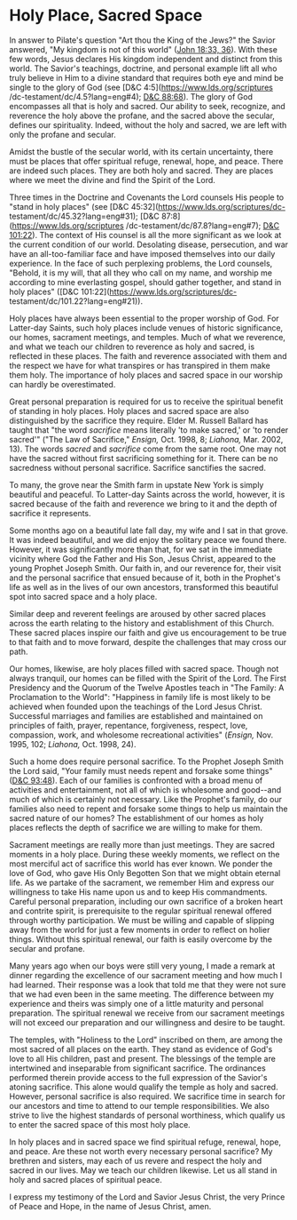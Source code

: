 # Holy Place, Sacred Space

In answer to Pilate's question "Art thou the King of the Jews?" the Savior
answered, "My kingdom is not of this world" ([John 18:33,
36](https://www.lds.org/scriptures/nt/john/18.33%2C36?lang=eng#32)). With
these few words, Jesus declares His kingdom independent and distinct from this
world. The Savior's teachings, doctrine, and personal example lift all who
truly believe in Him to a divine standard that requires both eye and mind be
single to the glory of God (see [D&amp;C 4:5](https://www.lds.org/scriptures
/dc-testament/dc/4.5?lang=eng#4); [D&amp;C
88:68](https://www.lds.org/scriptures/dc-testament/dc/88.68?lang=eng#67)). The
glory of God encompasses all that is holy and sacred. Our ability to seek,
recognize, and reverence the holy above the profane, and the sacred above the
secular, defines our spirituality. Indeed, without the holy and sacred, we are
left with only the profane and secular.

Amidst the bustle of the secular world, with its certain uncertainty, there
must be places that offer spiritual refuge, renewal, hope, and peace. There
are indeed such places. They are both holy and sacred. They are places where
we meet the divine and find the Spirit of the Lord.

Three times in the Doctrine and Covenants the Lord counsels His people to
"stand in holy places" (see [D&amp;C 45:32](https://www.lds.org/scriptures/dc-
testament/dc/45.32?lang=eng#31); [D&amp;C 87:8](https://www.lds.org/scriptures
/dc-testament/dc/87.8?lang=eng#7); [D&amp;C
101:22](https://www.lds.org/scriptures/dc-testament/dc/101.22?lang=eng#21)).
The context of His counsel is all the more significant as we look at the
current condition of our world. Desolating disease, persecution, and war have
an all-too-familiar face and have imposed themselves into our daily
experience. In the face of such perplexing problems, the Lord counsels,
"Behold, it is my will, that all they who call on my name, and worship me
according to mine everlasting gospel, should gather together, and stand in
holy places" ([D&amp;C 101:22](https://www.lds.org/scriptures/dc-
testament/dc/101.22?lang=eng#21)).

Holy places have always been essential to the proper worship of God. For
Latter-day Saints, such holy places include venues of historic significance,
our homes, sacrament meetings, and temples. Much of what we reverence, and
what we teach our children to reverence as holy and sacred, is reflected in
these places. The faith and reverence associated with them and the respect we
have for what transpires or has transpired in them make them holy. The
importance of holy places and sacred space in our worship can hardly be
overestimated.

Great personal preparation is required for us to receive the spiritual benefit
of standing in holy places. Holy places and sacred space are also
distinguished by the sacrifice they require. Elder M. Russell Ballard has
taught that "the word _sacrifice_ means literally 'to make sacred,' or 'to
render sacred'" ("The Law of Sacrifice," _Ensign,_ Oct. 1998, 8; _Liahona,_
Mar. 2002, 13). The words _sacred_ and _sacrifice_ come from the same root.
One may not have the sacred without first sacrificing something for it. There
can be no sacredness without personal sacrifice. Sacrifice sanctifies the
sacred.

To many, the grove near the Smith farm in upstate New York is simply beautiful
and peaceful. To Latter-day Saints across the world, however, it is sacred
because of the faith and reverence we bring to it and the depth of sacrifice
it represents.

Some months ago on a beautiful late fall day, my wife and I sat in that grove.
It was indeed beautiful, and we did enjoy the solitary peace we found there.
However, it was significantly more than that, for we sat in the immediate
vicinity where God the Father and His Son, Jesus Christ, appeared to the young
Prophet Joseph Smith. Our faith in, and our reverence for, their visit and the
personal sacrifice that ensued because of it, both in the Prophet's life as
well as in the lives of our own ancestors, transformed this beautiful spot
into sacred space and a holy place.

Similar deep and reverent feelings are aroused by other sacred places across
the earth relating to the history and establishment of this Church. These
sacred places inspire our faith and give us encouragement to be true to that
faith and to move forward, despite the challenges that may cross our path.

Our homes, likewise, are holy places filled with sacred space. Though not
always tranquil, our homes can be filled with the Spirit of the Lord. The
First Presidency and the Quorum of the Twelve Apostles teach in "The Family: A
Proclamation to the World": "Happiness in family life is most likely to be
achieved when founded upon the teachings of the Lord Jesus Christ. Successful
marriages and families are established and maintained on principles of faith,
prayer, repentance, forgiveness, respect, love, compassion, work, and
wholesome recreational activities" (_Ensign,_ Nov. 1995, 102; _Liahona,_ Oct.
1998, 24).

Such a home does require personal sacrifice. To the Prophet Joseph Smith the
Lord said, "Your family must needs repent and forsake some things" ([D&amp;C
93:48](https://www.lds.org/scriptures/dc-testament/dc/93.48?lang=eng#47)).
Each of our families is confronted with a broad menu of activities and
entertainment, not all of which is wholesome and good--and much of which is
certainly not necessary. Like the Prophet's family, do our families also need
to repent and forsake some things to help us maintain the sacred nature of our
homes? The establishment of our homes as holy places reflects the depth of
sacrifice we are willing to make for them.

Sacrament meetings are really more than just meetings. They are sacred moments
in a holy place. During these weekly moments, we reflect on the most merciful
act of sacrifice this world has ever known. We ponder the love of God, who
gave His Only Begotten Son that we might obtain eternal life. As we partake of
the sacrament, we remember Him and express our willingness to take His name
upon us and to keep His commandments. Careful personal preparation, including
our own sacrifice of a broken heart and contrite spirit, is prerequisite to
the regular spiritual renewal offered through worthy participation. We must be
willing and capable of slipping away from the world for just a few moments in
order to reflect on holier things. Without this spiritual renewal, our faith
is easily overcome by the secular and profane.

Many years ago when our boys were still very young, I made a remark at dinner
regarding the excellence of our sacrament meeting and how much I had learned.
Their response was a look that told me that they were not sure that we had
even been in the same meeting. The difference between my experience and theirs
was simply one of a little maturity and personal preparation. The spiritual
renewal we receive from our sacrament meetings will not exceed our preparation
and our willingness and desire to be taught.

The temples, with "Holiness to the Lord" inscribed on them, are among the most
sacred of all places on the earth. They stand as evidence of God's love to all
His children, past and present. The blessings of the temple are intertwined
and inseparable from significant sacrifice. The ordinances performed therein
provide access to the full expression of the Savior's atoning sacrifice. This
alone would qualify the temple as holy and sacred. However, personal sacrifice
is also required. We sacrifice time in search for our ancestors and time to
attend to our temple responsibilities. We also strive to live the highest
standards of personal worthiness, which qualify us to enter the sacred space
of this most holy place.

In holy places and in sacred space we find spiritual refuge, renewal, hope,
and peace. Are these not worth every necessary personal sacrifice? My brethren
and sisters, may each of us revere and respect the holy and sacred in our
lives. May we teach our children likewise. Let us all stand in holy and sacred
places of spiritual peace.

I express my testimony of the Lord and Savior Jesus Christ, the very Prince of
Peace and Hope, in the name of Jesus Christ, amen.

